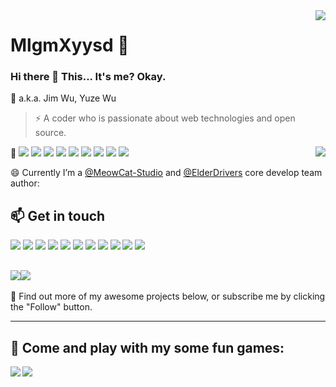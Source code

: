 <a href="#">
<img align="right" src="https://github-readme-stats.vercel.app/api?username=mlgmxyysd&show_icons=true&hide_border=true&icon_color=000&title_color=000&include_all_commits_disable=false&custom_title=Meow~&count_private=true">
</a>

# MlgmXyysd 🔭

### Hi there 👋 This... It's me? Okay.
💬 a.k.a. Jim Wu, Yuze Wu
> ⚡ A coder who is passionate about web technologies and open source.

<a href="#">
<img align="right" src="https://github-readme-stats.vercel.app/api/top-langs?username=mlgmxyysd&hide_border=true&title_color=000&layout=compact">
</a>

🌱 ![](https://img.shields.io/badge/-JavaScript-e5cd0c?style=flat-square&logo=JavaScript&labelColor=f7df1e&logoColor=000) ![](https://img.shields.io/badge/-CSS3-1572b6?style=flat-square&logo=CSS3&labelColor=1572b6) ![](https://img.shields.io/badge/-Java-ce0000?style=flat-square&logo=Java&logoColor=fff) ![](https://img.shields.io/badge/-HTML5-e34f26?style=flat-square&logo=HTML5&logoColor=fff) ![](https://img.shields.io/badge/-Node.js-339933?style=flat-square&logo=Node.js&logoColor=fff) ![](https://img.shields.io/badge/-PHP-8892bf?style=flat-square&logo=PHP&logoColor=fff) ![](https://img.shields.io/badge/-C%2b%2b-cc961c?style=flat-square&logo=C%2b%2b&logoColor=fff) ![](https://img.shields.io/badge/-Android-3ddc84?style=flat-square&logo=android&logoColor=fff) ![](https://img.shields.io/badge/-Python-3776ab?style=flat-square&logo=python&logoColor=fff)

😄 Currently I’m a [@MeowCat-Studio](https://github.com/MeowCat-Studio) and [@ElderDrivers](https://github.com/ElderDrivers) core develop team author:

## 📫 Get in touch

[![](https://img.shields.io/twitter/follow/realMlgmXyysd?color=1ca0f1&label=%40realMlgmXyysd&logo=twitter&logoColor=white&style=flat-square&labelColor=1ca0f1)](https://twitter.com/realMlgmXyysd) [![](https://img.shields.io/badge/-@realMlgmXyysd-1877f2?style=flat-square&logo=facebook&logoColor=white&labelColor=1877f2)](https://www.facebook.com/realMlgmXyysd) [![](https://img.shields.io/badge/-@MlgmXyysd-e6162d?style=flat-square&logo=sina-weibo&logoColor=white&labelColor=e6162d)](https://weibo.com/MlgmXyysd) [![](https://img.shields.io/badge/-mlgmxyysd-00a1d6?style=flat-square&logo=bilibili&logoColor=fff)](https://space.bilibili.com/42789923) [![](https://img.shields.io/badge/-mlgmxyysd-0e88eB?style=flat-square&logo=zhihu&logoColor=fff)](https://www.zhihu.com/people/mlgmxyysd) [![](https://img.shields.io/badge/-mlgmxyysd-f59812?style=flat-square&logo=xda-developers&logoColor=white&labelColor=f59812)](https://forum.xda-developers.com/member.php?u=8430637) [![](https://img.shields.io/badge/-Yuze%20Wu-ff0000?style=flat-square&logo=YouTube&logoColor=white&labelColor=ff0000)](https://www.youtube.com/channel/UCvYU9ryXnBfNuNUomVqWbBA) [![](https://img.shields.io/badge/-mlgmxyysd-000000?style=flat-square&logo=steam&logoColor=white&labelColor=000000)](https://steamcommunity.com/id/mlgmxyysd) [![](https://img.shields.io/badge/-http://mlgmxyysd.meowcat.org/-4d4d4d?style=flat-square&logo=Bloglovin&logoColor=fff)](http://mlgmxyysd.meowcat.org/) [![](https://img.shields.io/badge/-t.me/MlgmXyysd_bibilailai-3db6f1?style=flat-square&logo=Telegram&logoColor=2ca5e0)](https://t.me/MlgmXyysd_bibilailai) [![](https://img.shields.io/badge/-mlgmxyysd@meowcat.org-168de2?style=flat-square&logo=mail.ru&logoColor=white&labelColor=168de2)](mailto:mlgmxyysd_at_meowcat.org)

![](https://genshin-card.getloli.com/1/194801330.png)![](https://genshin-card.getloli.com/3/230476872.png)
----

🤔 Find out more of my awesome projects below, or subscribe me by clicking the "Follow" button.

----

## 👯 Come and play with my some fun games:

<a href="http://rabbit.meowcat.org/">
  <img align="left" src="https://github-readme-stats.vercel.app/api/pin/?username=MeowCat-Studio&repo=Rabbit-Go-Countdown&show_owner=true" />
</a>

<a href="http://music.meowcat.org/">
  <img align="left" src="https://github-readme-stats.vercel.app/api/pin/?username=MlgmXyysd&repo=MusicBox&show_owner=true" />
</a>

<!--
✨ If you like my projects, you can buy me a coffee at [![](https://img.shields.io/badge/-patreon-f96854?style=flat-square&logo=patreon&logoColor=white)](https://www.patreon.com/).
-->
